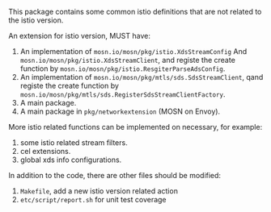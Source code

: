 This package contains some common istio definitions that are not related to the istio version.

An extension for istio version, MUST have:

1. An implementation of `mosn.io/mosn/pkg/istio.XdsStreamConfig` And `mosn.io/mosn/pkg/istio.XdsStreamClient`, and registe the create function by  `mosn.io/mosn/pkg/istio.ResgiterParseAdsConfig`.
2. An implementation of `mosn.io/mosn/pkg/mtls/sds.SdsStreamClient`, qand registe the create function by `mosn.io/mosn/pkg/mtls/sds.RegisterSdsStreamClientFactory`.
3. A main package.
4. A main package in `pkg/networkextension` (MOSN on Envoy).

More istio related functions can be implemented on necessary, for example:

1. some istio related stream filters.
2. cel extensions.
3. global xds info configurations.

In addition to the code, there are other files should be modified:

1. `Makefile`, add a new istio version related action 
2. `etc/script/report.sh` for unit test coverage
